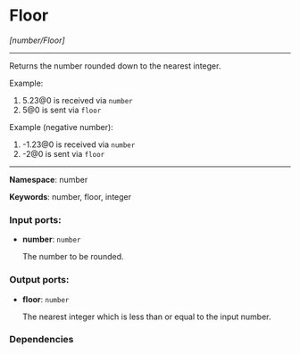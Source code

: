 # Floor

_[number/Floor]_

---

Returns the number rounded down to the nearest integer.

Example:

1. 5.23@0 is received via `number`
2. 5@0 is sent via `floor`

Example (negative number):

1. -1.23@0 is received via `number`
2. -2@0 is sent via `floor`

---

__Namespace__: number

__Keywords__: number, floor, integer

### Input ports:

* __number__: ` number `

    The number to be rounded.

### Output ports:

* __floor__: ` number `

    The nearest integer which is less than or equal to the input number.

### Dependencies




